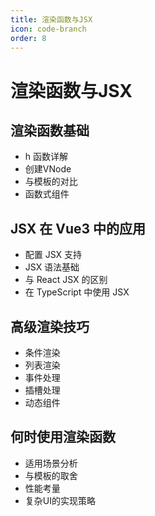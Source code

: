 ```yaml
---
title: 渲染函数与JSX
icon: code-branch
order: 8
---
```


# 渲染函数与JSX

## 渲染函数基础
- h 函数详解
- 创建VNode
- 与模板的对比
- 函数式组件

## JSX 在 Vue3 中的应用
- 配置 JSX 支持
- JSX 语法基础
- 与 React JSX 的区别
- 在 TypeScript 中使用 JSX

## 高级渲染技巧
- 条件渲染
- 列表渲染
- 事件处理
- 插槽处理
- 动态组件

## 何时使用渲染函数
- 适用场景分析
- 与模板的取舍
- 性能考量
- 复杂UI的实现策略
